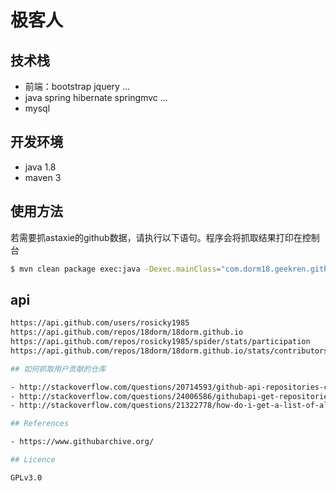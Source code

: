 # 极客人

## 技术栈

- 前端：bootstrap jquery ...
- java spring hibernate springmvc ...
- mysql

## 开发环境

- java 1.8
- maven 3

## 使用方法

若需要抓astaxie的github数据，请执行以下语句。程序会将抓取结果打印在控制台
```bash
$ mvn clean package exec:java -Dexec.mainClass="com.dorm18.geekren.github.pages.User" -Dexec.args="astaxie"
```
## api

```bash
https://api.github.com/users/rosicky1985
https://api.github.com/repos/18dorm/18dorm.github.io
https://api.github.com/repos/rosicky1985/spider/stats/participation
https://api.github.com/repos/18dorm/18dorm.github.io/stats/contributors

## 如何抓取用户贡献的仓库

- http://stackoverflow.com/questions/20714593/github-api-repositories-contributed-to
- http://stackoverflow.com/questions/24006586/githubapi-get-repositories-a-user-has-ever-committed-in
- http://stackoverflow.com/questions/21322778/how-do-i-get-a-list-of-all-the-github-projects-ive-contributed-to-in-the-last-y?lq=1

## References

- https://www.githubarchive.org/

## Licence

GPLv3.0
